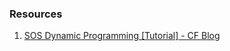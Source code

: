### Resources
1) [SOS Dynamic Programming [Tutorial] - CF Blog](https://codeforces.com/blog/entry/45223)
